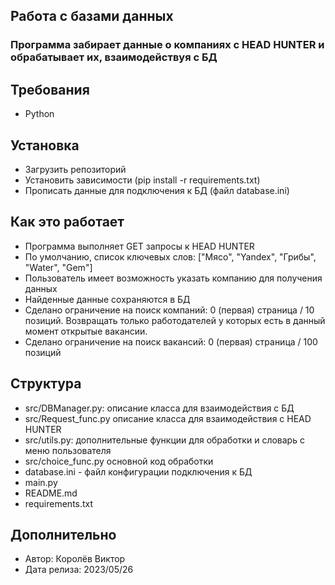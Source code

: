 ## Работа с базами данных 
### Программа забирает данные о компаниях с HEAD HUNTER и обрабатывает их, взаимодействуя с БД
## Требования
* Python
## Установка
* Загрузить репозиторий
* Установить зависимости (pip install -r requirements.txt)
* Прописать данные для подключения к БД (файл database.ini)
## Как это работает
* Программа выполняет GET запросы к HEAD HUNTER
* По умолчанию, список ключевых слов: ["Мясо", "Yandex", "Грибы", "Water", "Gem"]
* Пользователь имеет возможность указать компанию для получения данных
* Найденные данные сохраняются в БД
* Сделано ограничение на поиск компаний: 0 (первая) страница / 10 позиций. Возвращать только работодателей у которых есть в данный момент открытые вакансии.
* Сделано ограничение на поиск вакансий: 0 (первая) страница / 100 позиций

## Структура
* src/DBManager.py: описание класса для взаимодействия с БД
* src/Request_func.py описание класса для взаимодействия с HEAD HUNTER
* src/utils.py: дополнительные функции для обработки и словарь с меню пользователя
* src/choice_func.py основной код обработки
* database.ini - файл конфигурации подключения к БД
* main.py
* README.md
* requirements.txt

## Дополнительно
* Автор: Королёв Виктор
* Дата релиза: 2023/05/26
